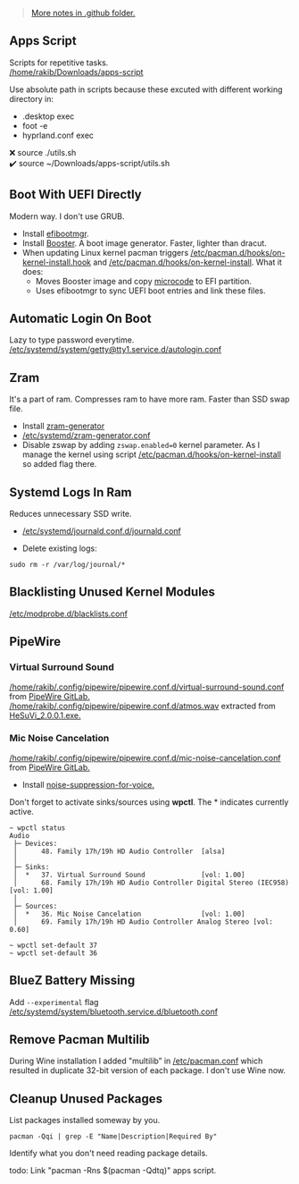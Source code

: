> [More notes in .github folder.](/.github)

## Apps Script

Scripts for repetitive tasks.<br>
[/home/rakib/Downloads/apps-script](home/rakib/Downloads/apps-script)

Use absolute path in scripts because these excuted with different working directory in:

- .desktop exec
- foot -e
- hyprland.conf exec

❌ source ./utils.sh<br>
✔️ source ~/Downloads/apps-script/utils.sh

## Boot With UEFI Directly

Modern way. I don't use GRUB.

- Install [efibootmgr](https://github.com/rhboot/efibootmgr).
- Install [Booster](https://github.com/anatol/booster). A boot image generator. Faster, lighter than dracut.
- When updating Linux kernel pacman triggers [/etc/pacman.d/hooks/on-kernel-install.hook](/etc/pacman.d/hooks/on-kernel-install.hook) and [/etc/pacman.d/hooks/on-kernel-install](/etc/pacman.d/hooks/on-kernel-install). What it does:
  - Moves Booster image and copy [microcode](https://wiki.archlinux.org/title/microcode) to EFI partition.
  - Uses efibootmgr to sync UEFI boot entries and link these files.

## Automatic Login On Boot

Lazy to type password everytime.<br>
[/etc/systemd/system/getty@tty1.service.d/autologin.conf](/etc/systemd/system/getty@tty1.service.d/autologin.conf)

## Zram

It's a part of ram. Compresses ram to have more ram. Faster than SSD swap file.

- Install [zram-generator](https://github.com/systemd/zram-generator)
- [/etc/systemd/zram-generator.conf](/etc/systemd/zram-generator.conf)
- Disable zswap by adding `zswap.enabled=0` kernel parameter. As I manage the kernel using script [/etc/pacman.d/hooks/on-kernel-install](/etc/pacman.d/hooks/on-kernel-install#L42) so added flag there.

## Systemd Logs In Ram

Reduces unnecessary SSD write.

- [/etc/systemd/journald.conf.d/journald.conf](/etc/systemd/journald.conf.d/journald.conf)

- Delete existing logs:

```
sudo rm -r /var/log/journal/*
```

## Blacklisting Unused Kernel Modules

[/etc/modprobe.d/blacklists.conf](/etc/modprobe.d/blacklists.conf)

## PipeWire

### Virtual Surround Sound

[/home/rakib/.config/pipewire/pipewire.conf.d/virtual-surround-sound.conf](/home/rakib/.config/pipewire/pipewire.conf.d/virtual-surround-sound.conf) from [PipeWire GitLab.](https://gitlab.freedesktop.org/pipewire/pipewire/-/blob/master/src/daemon/filter-chain/sink-virtual-surround-7.1-hesuvi.conf)
[/home/rakib/.config/pipewire/pipewire.conf.d/atmos.wav](/home/rakib/.config/pipewire/pipewire.conf.d/atmos.wav) extracted from [HeSuVi_2.0.0.1.exe.](https://sourceforge.net/projects/hesuvi/files)

### Mic Noise Cancelation

[/home/rakib/.config/pipewire/pipewire.conf.d/mic-noise-cancelation.conf](/home/rakib/.config/pipewire/pipewire.conf.d/mic-noise-cancelation.conf) from [PipeWire GitLab.](https://gitlab.freedesktop.org/pipewire/pipewire/-/blob/master/src/daemon/filter-chain/source-rnnoise.conf)

- Install [noise-suppression-for-voice.](https://github.com/werman/noise-suppression-for-voice)

Don't forget to activate sinks/sources using **wpctl**. The \* indicates currently active.

```
~ wpctl status
Audio
 ├─ Devices:
 │      48. Family 17h/19h HD Audio Controller  [alsa]
 │
 ├─ Sinks:
 │  *   37. Virtual Surround Sound              [vol: 1.00]
 │      68. Family 17h/19h HD Audio Controller Digital Stereo (IEC958) [vol: 1.00]
 │
 ├─ Sources:
 │  *   36. Mic Noise Cancelation               [vol: 1.00]
 │      69. Family 17h/19h HD Audio Controller Analog Stereo [vol: 0.60]

~ wpctl set-default 37
~ wpctl set-default 36
```

## BlueZ Battery Missing

Add `--experimental` flag [/etc/systemd/system/bluetooth.service.d/bluetooth.conf](/etc/systemd/system/bluetooth.service.d/bluetooth.conf)

## Remove Pacman Multilib

During Wine installation I added "multilib” in [/etc/pacman.conf](etc/pacman.conf) which resulted in duplicate 32-bit version of each package. I don't use Wine now.

## Cleanup Unused Packages

List packages installed someway by you.

```
pacman -Qqi | grep -E "Name|Description|Required By"
```

Identify what you don't need reading package details.

todo: Link "pacman -Rns $(pacman -Qdtq)" apps script.
